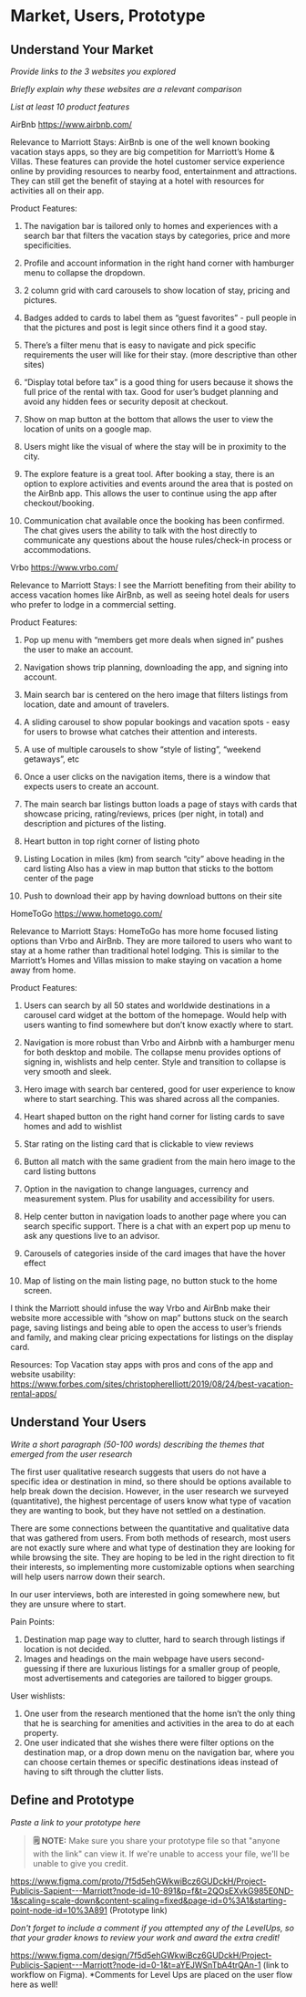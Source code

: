 # Market, Users, Prototype

## Understand Your Market
*Provide links to the 3 websites you explored* 




*Briefly explain why these websites are a relevant comparison* 

    
*List at least 10 product features*


AirBnb
https://www.airbnb.com/

Relevance to Marriott Stays: 
    AirBnb is one of the well known booking vacation stays apps, so they are big competition for Marriott’s Home & Villas. These features can provide the hotel customer service experience online by providing resources to nearby food, entertainment and attractions. They can still get the benefit of staying at a hotel with resources for activities all on their app. 

Product Features: 
1. The navigation bar is tailored only to homes and experiences with a search bar that filters the vacation stays by categories, price and more specificities. 

2. Profile and account information in the right hand corner with hamburger menu to collapse the dropdown.

3. 2 column grid with card carousels to show location of stay, pricing and pictures. 

4. Badges added to cards to label them as “guest favorites” - pull people in that the pictures and post is legit since others find it a good stay.

5. There’s a filter menu that is easy to navigate and pick specific requirements the user will like for their stay. (more descriptive than other sites)

6. “Display total before tax” is a good thing for users because it shows the full price of the rental with tax. Good for user’s budget planning and avoid any hidden fees or security deposit at checkout. 

7. Show on map button at the bottom that allows the user to view the location of units on a google map. 

8. Users might like the visual of where the stay will be in proximity to the city. 

9. The explore feature is a great tool. After booking a stay, there is an option to explore activities and events around the area that is posted on the AirBnb app. This allows the user to continue using the app after checkout/booking. 

10. Communication chat available once the booking has been confirmed. The chat gives users the ability to talk with the host directly to communicate any questions about the house rules/check-in process or accommodations. 


Vrbo
https://www.vrbo.com/

Relevance to Marriott Stays: 
    I see the Marriott benefiting from their ability to access vacation homes like AirBnb, as well as seeing hotel deals for users who prefer to lodge in a commercial setting. 

Product Features: 
1. Pop up menu with “members get more deals when signed in” pushes the user to make an account. 

2. Navigation shows trip planning, downloading the app, and signing into account. 

3. Main search bar is centered on the hero image that filters listings from location, date and amount of travelers. 

4. A sliding carousel to show popular bookings and vacation spots - easy for users to browse what catches their attention and interests. 

5. A use of multiple carousels to show “style of listing”, “weekend getaways”, etc

6. Once a user clicks on the navigation items, there is a window that expects users to create an account. 

7. The main search bar listings button loads a page of stays with cards that showcase pricing, rating/reviews, prices (per night, in total) and description and pictures of the listing. 

8. Heart button in top right corner of listing photo

9. Listing Location in miles (km) from search “city” above heading in the card listing
    Also has a view in map button that sticks to the bottom center of the page

10. Push to download their app by having download buttons on their site


HomeToGo
https://www.hometogo.com/


Relevance to Marriott Stays: 
    HomeToGo has more home focused listing options than Vrbo and AirBnb. They are more tailored to users who want to stay at a home rather than traditional hotel lodging. This is similar to the Marriott’s Homes and Villas mission to make staying on vacation a home away from home.

Product Features: 
1. Users can search by all 50 states and worldwide destinations in a carousel card widget at the bottom of the homepage. Would help with users wanting to find somewhere but don’t know exactly where to start. 

2. Navigation is more robust than Vrbo and Airbnb with a hamburger menu for both desktop and mobile. The collapse menu provides options of signing in, wishlists and help center. Style and transition to collapse is very smooth and sleek. 

3. Hero image with search bar centered, good for user experience to know where to start searching. This was shared across all the companies. 

4. Heart shaped button on the right hand corner for listing cards to save homes and add to wishlist 

5. Star rating on the listing card that is clickable to view reviews 

6. Button all match with the same gradient from the main hero image to the card listing buttons

7. Option in the navigation to change languages, currency and measurement system. Plus for usability and accessibility for users. 

8. Help center button in navigation loads to another page where you can search specific support. There is a chat with an expert pop up menu to ask any questions live to an advisor. 

9. Carousels of categories inside of the card images that have the hover effect

10. Map of listing on the main listing page, no button stuck to the home screen.

I think the Marriott should infuse the way Vrbo and AirBnb make their website more accessible with “show on map” buttons stuck on the search page, saving listings and being able to open the access to user’s friends and family, and making clear pricing expectations for listings on the display card. 


Resources: 
    Top Vacation stay apps with pros and cons of the app and website usability:
    https://www.forbes.com/sites/christopherelliott/2019/08/24/best-vacation-rental-apps/


## Understand Your Users
*Write a short paragraph (50-100 words) describing the themes that emerged from the user research*

The first user qualitative research suggests that users do not have a specific idea or destination in mind, so there should be options available to help break down the decision. However, in the user research we surveyed (quantitative), the highest percentage of users know what type of vacation they are wanting to book, but they have not settled on a destination. 


There are some connections between the quantitative and qualitative data that was gathered from users. From both methods of research, most users are not exactly sure where and what type of destination they are looking for while browsing the site. They are hoping to be led in the right direction to fit their interests, so implementing more customizable options when searching will help users narrow down their search. 


In our user interviews, both are interested in going somewhere new, but they are unsure where to start.


Pain Points: 
1. Destination map page way to clutter, hard to search through listings if location is not decided. 
2. Images and headings on the main webpage have users second-guessing if there are luxurious listings for a smaller group of people, most advertisements and categories are tailored to bigger groups. 


User wishlists: 
1. One user from the research mentioned that the home isn’t the only thing that he is searching for amenities and activities in the area to do at each property.  
2. One user indicated that she wishes there were filter options on the destination map, or a drop down menu on the navigation bar, where you can choose certain themes or specific destinations ideas instead of having to sift through the clutter lists. 



## Define and Prototype
*Paste a link to your prototype here* 
> **🗒️ NOTE:** Make sure you share your prototype file so that "anyone with the link" can view it. If we're unable to access your file, we'll be unable to give you credit.

https://www.figma.com/proto/7f5d5ehGWkwiBcz6GUDckH/Project-Publicis-Sapient---Marriott?node-id=10-891&p=f&t=2QOsEXvkG985E0ND-1&scaling=scale-down&content-scaling=fixed&page-id=0%3A1&starting-point-node-id=10%3A891 (Prototype link)

*Don't forget to include a comment if you attempted any of the LevelUps, so that your grader knows to review your work and award the extra credit!*

https://www.figma.com/design/7f5d5ehGWkwiBcz6GUDckH/Project-Publicis-Sapient---Marriott?node-id=0-1&t=aYEJWSnTbA4trQAn-1 (link to workflow on Figma). *Comments for Level Ups are placed on the user flow here as well! 


